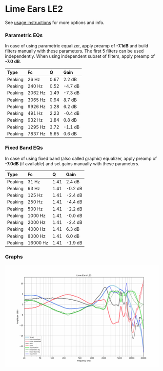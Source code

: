 # Lime Ears LE2
See [usage instructions](https://github.com/jaakkopasanen/AutoEq#usage) for more options and info.

### Parametric EQs
In case of using parametric equalizer, apply preamp of **-7.1dB** and build filters manually
with these parameters. The first 5 filters can be used independently.
When using independent subset of filters, apply preamp of **-7.0 dB**.

| Type    | Fc      |    Q | Gain    |
|:--------|:--------|:-----|:--------|
| Peaking | 26 Hz   | 0.67 | 2.2 dB  |
| Peaking | 240 Hz  | 0.52 | -4.7 dB |
| Peaking | 2062 Hz | 1.49 | -7.3 dB |
| Peaking | 3065 Hz | 0.94 | 8.7 dB  |
| Peaking | 9926 Hz | 1.28 | 6.2 dB  |
| Peaking | 491 Hz  | 2.23 | -0.4 dB |
| Peaking | 932 Hz  | 1.84 | 0.8 dB  |
| Peaking | 1295 Hz | 3.72 | -1.1 dB |
| Peaking | 7837 Hz | 5.65 | 0.6 dB  |

### Fixed Band EQs
In case of using fixed band (also called graphic) equalizer, apply preamp of **-7.0dB**
(if available) and set gains manually with these parameters.

| Type    | Fc       |    Q | Gain    |
|:--------|:---------|:-----|:--------|
| Peaking | 31 Hz    | 1.41 | 2.4 dB  |
| Peaking | 63 Hz    | 1.41 | -0.2 dB |
| Peaking | 125 Hz   | 1.41 | -2.4 dB |
| Peaking | 250 Hz   | 1.41 | -4.4 dB |
| Peaking | 500 Hz   | 1.41 | -2.2 dB |
| Peaking | 1000 Hz  | 1.41 | -0.0 dB |
| Peaking | 2000 Hz  | 1.41 | -2.4 dB |
| Peaking | 4000 Hz  | 1.41 | 6.3 dB  |
| Peaking | 8000 Hz  | 1.41 | 6.0 dB  |
| Peaking | 16000 Hz | 1.41 | -1.9 dB |

### Graphs
![](./Lime%20Ears%20LE2.png)